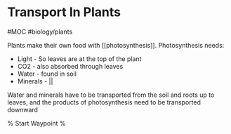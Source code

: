 # Transport In Plants
#MOC #biology/plants 

Plants make their own food with [[photosynthesis]].
Photosynthesis needs: 
- Light - So leaves are at the top of the plant
- CO2 - also absorbed through leaves
- Water   - found in soil
- Minerals - ||

Water and minerals have to be transported from the soil and roots up to leaves, and the products of photosynthesis need to be transported downward

% Start Waypoint %
